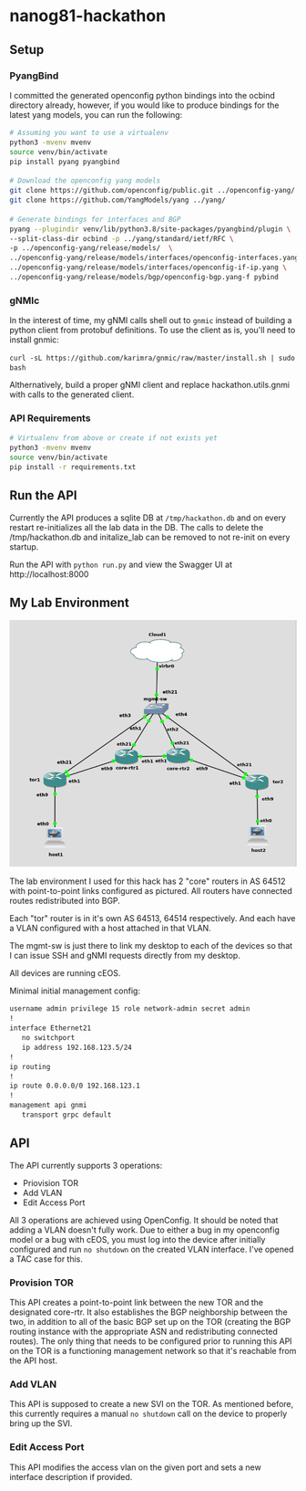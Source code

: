 # nanog81-hackathon

## Setup

### PyangBind
I committed the generated openconfig python bindings into the ocbind directory already, however, if you would like to produce bindings for the latest yang models, you can run the following:

```bash
# Assuming you want to use a virtualenv
python3 -mvenv mvenv
source venv/bin/activate
pip install pyang pyangbind

# Download the openconfig yang models
git clone https://github.com/openconfig/public.git ../openconfig-yang/
git clone https://github.com/YangModels/yang ../yang/

# Generate bindings for interfaces and BGP
pyang --plugindir venv/lib/python3.8/site-packages/pyangbind/plugin \
--split-class-dir ocbind -p ../yang/standard/ietf/RFC \
-p ../openconfig-yang/release/models/  \
../openconfig-yang/release/models/interfaces/openconfig-interfaces.yang \
../openconfig-yang/release/models/interfaces/openconfig-if-ip.yang \
../openconfig-yang/release/models/bgp/openconfig-bgp.yang-f pybind
```

### gNMIc
In the interest of time, my gNMI calls shell out to `gnmic` instead of building a python client from protobuf definitions. To use the client as is, you'll need to install gnmic:

`curl -sL https://github.com/karimra/gnmic/raw/master/install.sh | sudo bash`

Althernatively, build a proper gNMI client and replace hackathon.utils.gnmi with calls to the generated client.

### API Requirements

```bash
# Virtualenv from above or create if not exists yet
python3 -mvenv mvenv
source venv/bin/activate
pip install -r requirements.txt
```
## Run the API
Currently the API produces a sqlite DB at `/tmp/hackathon.db` and on every restart re-initializes all the lab data in the DB. The calls to delete the /tmp/hackathon.db and initalize_lab can be removed to not re-init on every startup.

Run the API with `python run.py` and view the Swagger UI at http://localhost:8000

## My Lab Environment

![GNS3 Lab](lab.png)

The lab environment I used for this hack has 2 "core" routers in AS 64512 with point-to-point links configured as pictured. All routers have connected routes redistributed into BGP.

Each "tor" router is in it's own AS 64513, 64514 respectively. And each have a VLAN configured with a host attached in that VLAN.

The mgmt-sw is just there to link my desktop to each of the devices so that I can issue SSH and gNMI requests directly from my desktop.

All devices are running cEOS.

Minimal initial management config:
```bash
username admin privilege 15 role network-admin secret admin
!
interface Ethernet21
   no switchport
   ip address 192.168.123.5/24
!
ip routing
!
ip route 0.0.0.0/0 192.168.123.1
!
management api gnmi
   transport grpc default
```

## API 
The API currently supports 3 operations:
* Priovision TOR
* Add VLAN
* Edit Access Port

All 3 operations are achieved using OpenConfig. It should be noted that adding a VLAN doesn't fully work. Due to either a bug in my openconfig model or a bug with cEOS, you must log into the device after initially configured and run `no shutdown` on the created VLAN interface. I've opened a TAC case for this.

### Provision TOR
This API creates a point-to-point link between the new TOR and the designated core-rtr. It also establishes the BGP neighborship between the two, in addition to all of the basic BGP set up on the TOR (creating the BGP routing instance with the appropriate ASN and redistributing connected routes). The only thing that needs to be configured prior to running this API on the TOR is a functioning management network so that it's reachable from the API host.

### Add VLAN
This API is supposed to create a new SVI on the TOR. As mentioned before, this currently requires a manual `no shutdown` call on the device to properly bring up the SVI.

### Edit Access Port
This API modifies the access vlan on the given port and sets a new interface description if provided.
